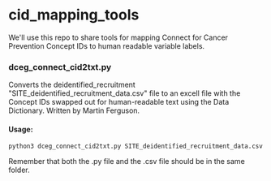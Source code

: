 # cid_mapping_tools
We'll use this repo to share tools for mapping Connect for Cancer Prevention Concept IDs to human readable variable labels.

### dceg_connect_cid2txt.py 

Converts the deidentified_recruitment "SITE_deidentified_recruitment_data.csv" file to an excell file with the Concept IDs swapped out for human-readable text using the Data Dictionary. Written by Martin Ferguson.

#### Usage:

```python3 dceg_connect_cid2txt.py SITE_deidentified_recruitment_data.csv```

Remember that both the .py file and the .csv file should be in the same folder.
